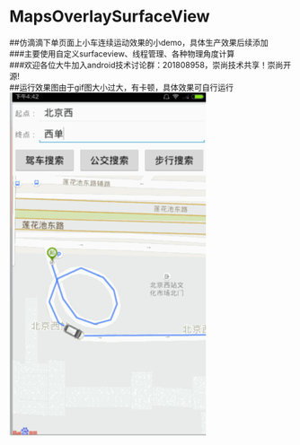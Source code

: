 # MapsOverlaySurfaceView
##仿滴滴下单页面上小车连续运动效果的小demo，具体生产效果后续添加<br />
###主要使用自定义surfaceview、线程管理、各种物理角度计算<br />
###欢迎各位大牛加入android技术讨论群：201808958，崇尚技术共享！崇尚开源!<br />
##运行效果图由于gif图大小过大，有卡顿，具体效果可自行运行<br />
![image](https://github.com/Kusonprince/MapsOverlaySurfaceView/blob/master/gif/Untitled.gif?raw=true)
